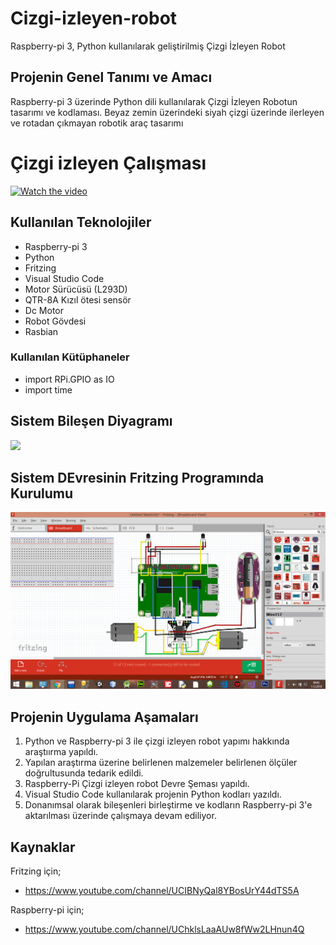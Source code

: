 # Cizgi-izleyen-robot
Raspberry-pi 3, Python kullanılarak geliştirilmiş Çizgi İzleyen Robot
## Projenin Genel Tanımı ve Amacı
Raspberry-pi 3 üzerinde Python dili kullanılarak Çizgi İzleyen Robotun tasarımı ve kodlaması. Beyaz zemin üzerindeki siyah çizgi üzerinde ilerleyen ve rotadan çıkmayan robotik araç tasarımı
# Çizgi izleyen Çalışması
[![Watch the video](https://i.imgur.com/vKb2F1B.png)](https://www.youtube.com/watch?v=HbQ1I_V3Vnw&start_radio=1&list=RDHbQ1I_V3Vnw)
## Kullanılan Teknolojiler 
- Raspberry-pi 3
- Python 
- Fritzing
- Visual Studio Code
- Motor Sürücüsü (L293D)
- QTR-8A Kızıl ötesi sensör
- Dc Motor
- Robot Gövdesi
- Rasbian
### Kullanılan Kütüphaneler
- import RPi.GPIO as IO
- import time
## Sistem Bileşen Diyagramı 
![](images/UML-Diyagramı.jpg)
## Sistem DEvresinin Fritzing Programında Kurulumu
![](images/Fritzing-ScreenShot.png)
## Projenin Uygulama Aşamaları
1) Python ve Raspberry-pi 3 ile çizgi izleyen robot yapımı hakkında araştıırma yapıldı. 
2) Yapılan araştırma üzerine belirlenen malzemeler belirlenen ölçüler doğrultusunda tedarik edildi. 
3) Raspberry-Pi Çizgi izleyen robot Devre Şeması yapıldı.
4) Visual Studio Code kullanılarak projenin Python kodları yazıldı.
5) Donanımsal olarak bileşenleri birleştirme ve kodların Raspberry-pi 3'e aktarılması üzerinde çalışmaya devam ediliyor.
## Kaynaklar
Fritzing için;
- https://www.youtube.com/channel/UCIBNyQal8YBosUrY44dTS5A

Raspberry-pi için;
- https://www.youtube.com/channel/UChklsLaaAUw8fWw2LHnun4Q


